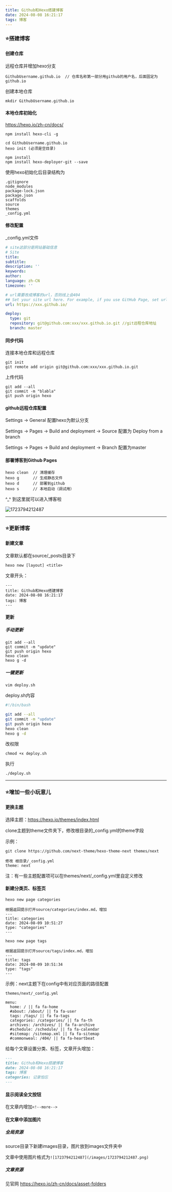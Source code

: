 ```yaml
---
title: Github和Hexo搭建博客
date: 2024-08-08 16:21:17
tags: 博客
---
```


### ⭐搭建博客

#### 创建仓库

远程仓库并增加hexo分支

```
GithubUsername.github.io  // 仓库名称第一部分用github的用户名，后面固定为github.io
```

创建本地仓库

```
mkdir GithubUsername.github.io
```
<!--more-->

#### 本地仓库初始化

https://hexo.io/zh-cn/docs/

```
npm install hexo-cli -g

cd GithubUsername.github.io
hexo init (必须是空目录)

npm install
npm install hexo-deployer-git --save
```

使用hexo初始化后目录结构为

```
.gitignore
node_modules
package-lock.json
package.json
scaffolds
source
themes
_config.yml
```

#### 修改配置

_config.yml文件

```yaml
# site这部分是网站基础信息
# Site
title: 
subtitle: 
description: ''
keywords: 
author: 
language: zh-CN
timezone: ''

# url需要改成博客的url，否则线上会404
## Set your site url here. For example, if you use GitHub Page, set url as 'https://username.github.io/project'
url: https://xxx.github.io/

deploy:
  type: git
  repository: git@github.com:xxx/xxx.github.io.git //git远程仓库地址 
  branch: master
```

#### 同步代码

连接本地仓库和远程仓库

```
git init
git remote add origin git@github.com:xxx/xxx.github.io.git
```

上传代码

```
git add --all
git commit -m "blabla"
git push origin hexo
```

#### github远程仓库配置

Settings -> General  配置hexo为默认分支

Settings -> Pages -> Build and deployment -> Source 配置为 Deploy from a branch

Settings -> Pages -> Build and deployment -> Branch 配置为master

#### 部署博客到Github Pages

```
hexo clean  // 清理缓存
hexo g  	// 生成静态文件
hexo d 		// 部署到github
hexo s 		// 本地启动（调试用）
```

^_^ 到这里就可以进入博客啦

![1723794212487](/images/1723794212487.png)

------

### ⭐更新博客

#### 新建文章

文章默认都在source/_posts目录下

```
hexo new [layout] <title>
```

文章开头：

```
---
title: Github和Hexo搭建博客
date: 2024-08-08 16:21:17
tags: 博客
---
```

#### 更新

##### 手动更新

```
git add --all
git commit -m "update"
git push origin hexo
hexo clean
hexo g -d
```

##### 一键更新

```
vim deploy.sh
```

deploy.sh内容

```sh
#!/bin/bash

git add --all
git commit -m "update"
git push origin hexo
hexo clean
hexo g -d
```

改权限

```
chmod +x deploy.sh
```

执行

```
./deploy.sh
```

------

### ⭐增加一些小玩意儿

#### 更换主题

选择主题：https://hexo.io/themes/index.html 

clone主题到theme文件夹下，修改根目录的_config.yml的theme字段

示例：

```
git clone https://github.com/next-theme/hexo-theme-next themes/next

修改 根目录/_config.yml
theme: next
```

注：有一些主题配置项可以在themes/next/_config.yml里自定义修改

#### 新建分类页、标签页

```
hexo new page categories

根据返回提示打开source/categories/index.md，增加
---
title: categories
date: 2024-08-09 10:51:27
type: "categories" 
---
```

```
hexo new page tags

根据返回提示打开source/tags/index.md，增加
---
title: tags
date: 2024-08-09 10:51:34
type: "tags"
---
```

示例：next主题下在config中有对应页面的路径配置

```
themes/next/_config.yml

menu:
  home: / || fa fa-home
  #about: /about/ || fa fa-user
  tags: /tags/ || fa fa-tags
  categories: /categories/ || fa fa-th
  archives: /archives/ || fa fa-archive
  #schedule: /schedule/ || fa fa-calendar
  #sitemap: /sitemap.xml || fa fa-sitemap
  #commonweal: /404/ || fa fa-heartbeat
```

给每个文章设置分类、标签，文章开头增加：

```markdown
---
title: Github和Hexo搭建博客
date: 2024-08-08 16:21:17
tags: 博客
categories: 记录怕忘
---
```

#### 显示阅读全文按钮

在文章内增加`<!--more-->`

#### 在文章中添加图片

##### 全局资源

source目录下新建images目录，图片放到images文件夹中

文章中使用图片格式为`![1723794212487](/images/1723794212487.png)`  

##### 文章资源

见官网 https://hexo.io/zh-cn/docs/asset-folders

